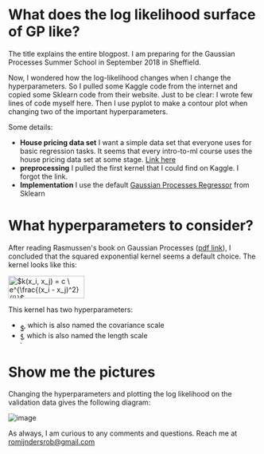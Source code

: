 # What does the log likelihood surface of GP like?

The title explains the entire blogpost. I am preparing for the Gaussian Processes Summer School in September 2018 in Sheffield.

Now, I wondered how the log-likelihood changes when I change the hyperparameters. So I pulled some Kaggle code from the internet and copied some Sklearn code from their website. Just to be clear: I wrote few lines of code myself here. Then I use pyplot to make a contour plot when changing two of the important hyperparameters.

Some details:
  
  *  **House pricing data set** I want a simple data set that everyone uses for basic regression tasks. It seems that every intro-to-ml course uses the house pricing data set at some stage. [Link here](https://www.kaggle.com/c/house-prices-advanced-regression-techniques)
  * **preprocessing** I pulled the first kernel that I could find on Kaggle. I forgot the link.
  * **Implementation** I use the default [Gaussian Processes Regressor](http://scikit-learn.org/stable/modules/gaussian_process.html) from Sklearn

# What hyperparameters to consider?

After reading Rasmussen's book on Gaussian Processes ([pdf link](http://www.gaussianprocess.org/gpml/chapters/RW.pdf)), I concluded that the squared exponential kernel seems a default choice. The kernel looks like this:

<img alt="$k(x_i, x_j) = c \ e^{\frac{(x_i - x_j)^2}{l}}$" src="https://rawgit.com/RobRomijnders/gp_hyper/master/svgs/ffbc1c03322287368db5af7a69cf2e6e.svg?invert_in_darkmode" align=middle width="152.80996499999998pt" height="45.03839999999998pt"/>

This kernel has two hyperparameters:
  
  * <img alt="$c$" src="https://rawgit.com/RobRomijnders/gp_hyper/master/svgs/3e18a4a28fdee1744e5e3f79d13b9ff6.svg?invert_in_darkmode" align=middle width="7.087278000000003pt" height="14.102549999999994pt"/>, which is also named the covariance scale
  * <img alt="$l$" src="https://rawgit.com/RobRomijnders/gp_hyper/master/svgs/2f2322dff5bde89c37bcae4116fe20a8.svg?invert_in_darkmode" align=middle width="5.208868500000004pt" height="22.745910000000016pt"/>, which is also named the length scale

# Show me the pictures

Changing the hyperparameters and plotting the log likelihood on the validation data gives the following diagram:

![image](https://www.google.nl/url?sa=i&source=images&cd=&cad=rja&uact=8&ved=2ahUKEwjJz7KAir3cAhUDjqQKHRZaDIAQjRx6BAgBEAU&url=http%3A%2F%2Fdragonballfanon.wikia.com%2Fwiki%2FFile%3ARandom.png&psig=AOvVaw2PYrEE6379K6w8BOS6tNDh&ust=1532705213052023)

As always, I am curious to any comments and questions. Reach me at romijndersrob@gmail.com

